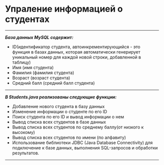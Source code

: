 <h1>Упраление информацией о студентах</h1>

---
***База данных MySQL содержит:***

- ID(идентификатор студента, автоинкрементирующийся - это функция в базах данных, которая автоматически генерирует уникальный номер для каждой новой строки, добавленной в таблицу)
- Имя (имя студента)
- Фамилия (фамилия студента)
- Возраст (возраст студента)
- Средний балл (средний балл студента)
---


***В Students.java реализованы следующие функции:***

- Добавление нового студента в базу данных
- Изменение информации о студенте по его ID
- Поиск студента по его ID и вывод информации о нем
- Вывод списка всех студентов в базе данных
- Вывод списка всех студентов по среднему баллу(от низкого к высокому)
- Вывод списка всех студентов по имени (по алфавиту)
- Использование библиотеки JDBC (Java Database Connectivity) для подключение к базе данных, выполнения SQL-запросов и обработки результатов.
---
